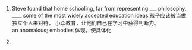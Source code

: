 1. Steve found that home schooling, far from representing ___ philosophy, ____ some of the most widely accepted education ideas:孩子应该被当做独立个人来对待， 小众教育，让他们自己在学习中获得判断力。    
an anomalous; embodies 体现，使具体化      

2. 
